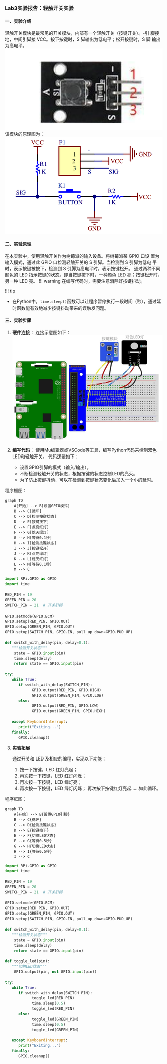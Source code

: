 ### Lab3实验报告：轻触开关实验

#### 一、实验介绍
轻触开关模块是最常见的开关模块，内部有一个轻触开关（按键开关）。-引
脚接地，中间引脚接 VCC。按下按键时，S 脚输出为低电平；松开按键时，S 脚
输出为高电平。![](images/image-1.png)
该模块的原理图为：
![alt text](images/image-2.png)


#### 二、实验原理
在本实验中，使用轻触开关作为树莓派的输入设备。将树莓派某 GPIO 口设
置为输入模式，通过此 GPIO 口检测轻触开关的 S 引脚。当检测到 S 引脚为低电
平时，表示按键被按下，检测到 S 引脚为高电平时，表示按键松开。
通过两种不同颜色的 LED 指示按键的状态。即当按键按下时，一种颜色 LED
亮；按键松开时，另一种 LED 亮。
!!! warning
    在编写代码时，需要注意消除好按键抖动。
   
!!! tip
   - 在Python中，`time.sleep()`函数可以让程序暂停执行一段时间（秒），通过延时函数能有效地减少按键抖动带来的误触发问题。


#### 三、实验步骤
1. **硬件连接**：
   连接示意图如下：
   ![alt text](images/image-3.png)

2. **编写代码**：
   使用Mu编辑器或VSCode等工具，编写Python代码来控制双色LED和轻触开关。
   代码逻辑如下：
   - 设置GPIO引脚的模式（输入/输出）。
   - 不断检测轻触开关的状态，根据按键的状态控制LED的亮灭。
   - 为了防止按键抖动，可以在检测到按键状态变化后加入一个小的延时。

程序框图：
```mermaid
graph TD
    A[开始] --> B[设置GPIO模式]
    B --> C[循环]
    C --> D[检测按键状态]
    D --> E[按键按下]
    E --> F[点亮红灯]
    F --> G[熄灭绿灯]
    G --> H[等待0.1秒]
    H --> I[检测按键状态]
    I --> J[按键松开]
    J --> K[点亮绿灯]
    K --> L[熄灭红灯]
    L --> M[等待0.1秒]
    M --> C
```

```python
import RPi.GPIO as GPIO
import time

RED_PIN = 19  
GREEN_PIN = 20  
SWITCH_PIN = 21  # 开关引脚

GPIO.setmode(GPIO.BCM)
GPIO.setup(RED_PIN, GPIO.OUT)
GPIO.setup(GREEN_PIN, GPIO.OUT)
GPIO.setup(SWITCH_PIN, GPIO.IN, pull_up_down=GPIO.PUD_UP)

def switch_with_delay(pin, delay=0.1):
   """检测开关状态"""
    state = GPIO.input(pin)
    time.sleep(delay)
    return state == GPIO.input(pin)

try:
   while True:
      if switch_with_delay(SWITCH_PIN):
            GPIO.output(RED_PIN, GPIO.HIGH)
            GPIO.output(GREEN_PIN, GPIO.LOW)
      else:
            GPIO.output(RED_PIN, GPIO.LOW)
            GPIO.output(GREEN_PIN, GPIO.HIGH)
   
   except KeyboardInterrupt:
      print("Exiting...")
   finally:
      GPIO.cleanup()
```

3. **实验拓展**
   
   通过开关和 LED 及相应的编程，实现以下功能：
   1. 按一下按键，LED 红灯亮起；
   2. 再次按一下按键，LED 红灯闪烁；
   3. 再次按一下按键，LED 绿灯亮；
   4. 再次按一下按键，LED 绿灯闪烁；
再次按下按键红灯亮起……如此循环。

程序框图：
```mermaid
graph TD
    A[开始] --> B{设置GPIO引脚}
    B --> C{循环}
    C --> D{检测按键状态}
    D --> E{按键按下}
    E --> F{切换LED状态}
    F --> G{等待0.5秒}
    G --> H{切换LED状态}
    H --> I{等待0.5秒}
    I --> C
```

```python
import RPi.GPIO as GPIO
import time

RED_PIN = 19  
GREEN_PIN = 20  
SWITCH_PIN = 21  # 开关引脚

GPIO.setmode(GPIO.BCM)
GPIO.setup(RED_PIN, GPIO.OUT)
GPIO.setup(GREEN_PIN, GPIO.OUT)
GPIO.setup(SWITCH_PIN, GPIO.IN, pull_up_down=GPIO.PUD_UP)

def switch_with_delay(pin, delay=0.1):
   """检测开关状态"""
    state = GPIO.input(pin)
    time.sleep(delay)
    return state == GPIO.input(pin)

def toggle_led(pin):
   """切换LED状态"""
    GPIO.output(pin, not GPIO.input(pin))

try:
   while True:
      if switch_with_delay(SWITCH_PIN):
            toggle_led(RED_PIN)
            time.sleep(0.5)
            toggle_led(RED_PIN)
      else:
            toggle_led(GREEN_PIN)
            time.sleep(0.5)
            toggle_led(GREEN_PIN)
   
   except KeyboardInterrupt:
      print("Exiting...")
   finally:
      GPIO.cleanup()
```

